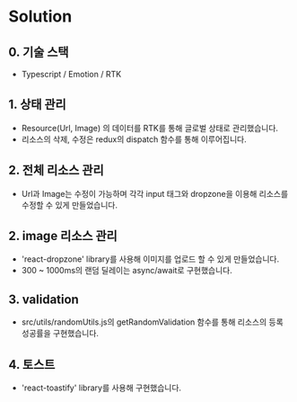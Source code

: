 # Solution

## 0. 기술 스택

- Typescript / Emotion / RTK

## 1. 상태 관리

- Resource(Url, Image) 의 데이터를 RTK를 통해 글로벌 상태로 관리했습니다.
- 리소스의 삭제, 수정은 redux의 dispatch 함수를 통해 이루어집니다.

## 2. 전체 리소스 관리

- Url과 Image는 수정이 가능하며 각각 input 태그와 dropzone을 이용해 리소스를 수정할 수 있게 만들었습니다.

## 2. image 리소스 관리

- 'react-dropzone' library를 사용해 이미지를 업로드 할 수 있게 만들었습니다.
- 300 ~ 1000ms의 랜덤 딜레이는 async/await로 구현했습니다.

## 3. validation

- src/utils/randomUtils.js의 getRandomValidation 함수를 통해 리소스의 등록 성공률을 구현했습니다.

## 4. 토스트

- 'react-toastify' library를 사용해 구현했습니다.
